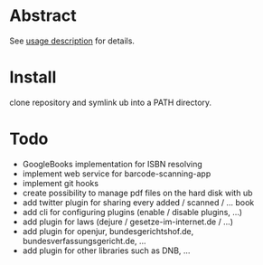 # Abstract

See [usage description](ub.usage.txt) for details.

# Install

clone repository and symlink ub into a PATH directory.

# Todo

* GoogleBooks implementation for ISBN resolving
* implement web service for barcode-scanning-app
* implement git hooks
* create possibility to manage pdf files on the hard disk with ub
* add twitter plugin for sharing every added / scanned / … book
* add cli for configuring plugins (enable / disable plugins, …)
* add plugin for laws (dejure / gesetze-im-internet.de / …)
* add plugin for openjur, bundesgerichtshof.de, bundesverfassungsgericht.de, …
* add plugin for other libraries such as DNB, …
 
